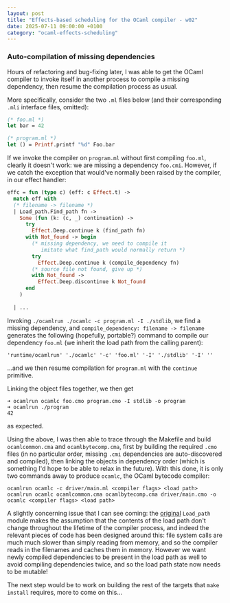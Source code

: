 ```yaml
---
layout: post
title: "Effects-based scheduling for the OCaml compiler - w02"
date: 2025-07-11 09:00:00 +0100
category: "ocaml-effects-scheduling"
---
```


### Auto-compilation of missing dependencies

Hours of refactoring and bug-fixing later, I was able to get the OCaml compiler to invoke itself in another process to compile a missing dependency, then resume the compilation process as usual.

More specifically, consider the two `.ml` files below (and their corresponding `.mli` interface files, omitted):
```ocaml
(* foo.ml *)
let bar = 42

(* program.ml *)
let () = Printf.printf "%d" Foo.bar
```

If we invoke the compiler on `program.ml` without first compiling `foo.ml`, clearly it doesn't work: we are missing a dependency `foo.cmi`. However, if we catch the exception that would've normally been raised by the compiler, in our effect handler:

```ocaml
effc = fun (type c) (eff: c Effect.t) ->
  match eff with
  (* filename -> filename *)
  | Load_path.Find_path fn ->
    Some (fun (k: (c, _) continuation) ->
      try
        Effect.Deep.continue k (find_path fn)
      with Not_found -> begin
        (* missing dependency, we need to compile it
           imitate what find_path would normally return *)
        try
          Effect.Deep.continue k (compile_dependency fn)
        (* source file not found, give up *)
        with Not_found ->
          Effect.Deep.discontinue k Not_found
      end
    )
    
  | ...
```

Invoking `./ocamlrun ./ocamlc -c program.ml -I ./stdlib`, we find a missing dependency, and `compile_dependency: filename -> filename` generates the following (hopefully, portable?) command to compile our dependency `foo.ml` (we inherit the load path from the calling parent):

```
'runtime/ocamlrun' './ocamlc' '-c' 'foo.ml' '-I' './stdlib' '-I' ''
```

...and we then resume compilation for `program.ml` with the `continue` primitive.

Linking the object files together, we then get

```
➜ ocamlrun ocamlc foo.cmo program.cmo -I stdlib -o program
➜ ocamlrun ./program
42
```

as expected.

Using the above, I was then able to trace through the Makefile and build `ocamlcommon.cma` and `ocamlbytecomp.cma`, first by building the required `.cmo` files (in no particular order, missing `.cmi` dependencies are auto-discovered and compiled), then linking the objects in dependency order (which is something I'd hope to be able to relax in the future). With this done, it is only two commands away to produce `ocamlc`, the OCaml bytecode compiler:

```
ocamlrun ocamlc -c driver/main.ml <compiler flags> <load path>
ocamlrun ocamlc ocamlcommon.cma ocamlbytecomp.cma driver/main.cmo -o ocamlc <compiler flags> <load path>
```

A slightly concerning issue that I can see coming: the [original](https://ocaml.org/manual/5.2/api/compilerlibref/Load_path.html) `Load_path` module makes the assumption that the contents of the load path don't change throughout the lifetime of the compiler process, and indeed the relevant pieces of code has been designed around this: file system calls are much much slower than simply reading from memory, and so the compiler reads in the filenames and caches them in memory. However we want newly compiled dependencies to be present in the load path as well to avoid compiling dependencies twice, and so the load path state now needs to be mutable!

The next step would be to work on building the rest of the targets that `make install` requires, more to come on this...